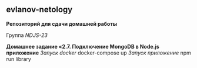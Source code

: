 ## evlanov-netology

**Репозиторий для сдачи домашней работы**

Группа *NDJS-23*

**Домашнее задание «2.7. Подключение MongoDB в Node.js приложение**
*Запуск docker* docker-compose up
*Запуск приложение* npm run library






